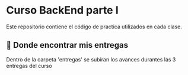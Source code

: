 # Curso BackEnd parte I

Este repositorio contiene el código de practica utilizados en cada clase.

## 🚨 Donde encontrar mis entregas

Dentro de la carpeta 'entregas' se subiran los avances durantes las 3 entregas del curso
